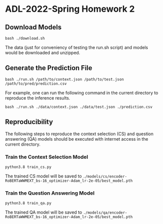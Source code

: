 # ADL-2022-Spring Homework 2

## Download Models
    
    bash ./download.sh

The data (just for conveniency of testing the run.sh script) and models would be downloaded and unzipped.

## Generate the Prediction File
    
    bash ./run.sh /path/to/context.json /path/to/test.json  /path/to/pred/prediction.csv

For example, one can run the following command in the current directory to reproduce the inference results.
    
    bash ./run.sh ./data/context.json ./data/test.json ./prediction.csv

## Reproducibility

The following steps to reproduce the context selection (CS) and question answering (QA) models should be executed with internet access in the current directory.

### Train the Context Selection Model

    python3.8 train_cs.py

The trained CS model will be saved to `./models/cs/encoder-RoBERTaWWMEXT_bs-16_optimizer-Adam_lr-2e-05/best_model.pth`

### Train the Question Answering Model

    python3.8 train_qa.py

The trained QA model will be saved to `./models/qa/encoder-RoBERTaWWMEXT_bs-16_optimizer-Adam_lr-2e-05/best_model.pth`